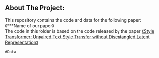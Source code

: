 ## About The Project:
This repository contains the code and data for the following paper:\
《***Name of our paper》\
The code in this folder is based on the code released by the paper <a href="https://arxiv.org/abs/1905.05621">《Style Transformer: Unpaired Text Style Transfer without Disentangled Latent Representation》</a>
```
#Data
```
